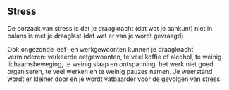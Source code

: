 ## Stress

De oorzaak van stress is dat je draagkracht (dat wat je aankunt) niet in balans is met je draaglast (dat wat er van je wordt gevraagd)

Ook ongezonde leef- en werkgewoonten kunnen je draagkracht verminderen: verkeerde eetgewoonten, te veel koffie of alcohol, te weinig lichaamsbeweging, te weinig slaap en ontspanning, het werk niet goed organiseren, te veel werken en te weinig pauzes nemen. Je weerstand wordt er kleiner door en je wordt vatbaarder voor de gevolgen van stress.
